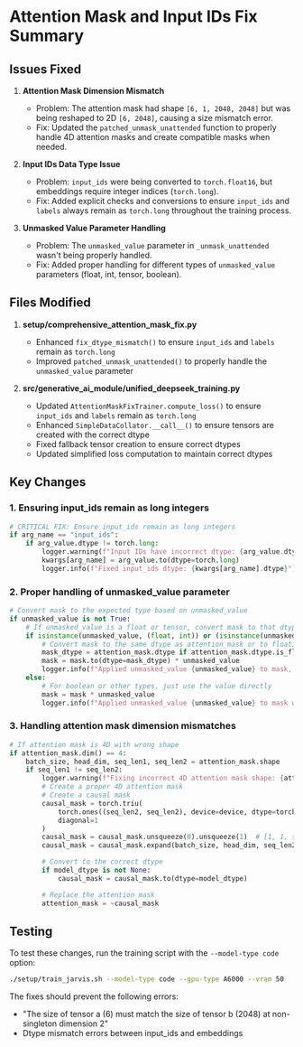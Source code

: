 # Attention Mask and Input IDs Fix Summary

## Issues Fixed

1. **Attention Mask Dimension Mismatch**
   - Problem: The attention mask had shape `[6, 1, 2048, 2048]` but was being reshaped to 2D `[6, 2048]`, causing a size mismatch error.
   - Fix: Updated the `patched_unmask_unattended` function to properly handle 4D attention masks and create compatible masks when needed.

2. **Input IDs Data Type Issue**
   - Problem: `input_ids` were being converted to `torch.float16`, but embeddings require integer indices (`torch.long`).
   - Fix: Added explicit checks and conversions to ensure `input_ids` and `labels` always remain as `torch.long` throughout the training process.

3. **Unmasked Value Parameter Handling**
   - Problem: The `unmasked_value` parameter in `_unmask_unattended` wasn't being properly handled.
   - Fix: Added proper handling for different types of `unmasked_value` parameters (float, int, tensor, boolean).

## Files Modified

1. **setup/comprehensive_attention_mask_fix.py**
   - Enhanced `fix_dtype_mismatch()` to ensure `input_ids` and `labels` remain as `torch.long`
   - Improved `patched_unmask_unattended()` to properly handle the `unmasked_value` parameter

2. **src/generative_ai_module/unified_deepseek_training.py**
   - Updated `AttentionMaskFixTrainer.compute_loss()` to ensure `input_ids` and `labels` remain as `torch.long`
   - Enhanced `SimpleDataCollator.__call__()` to ensure tensors are created with the correct dtype
   - Fixed fallback tensor creation to ensure correct dtypes
   - Updated simplified loss computation to maintain correct dtypes

## Key Changes

### 1. Ensuring input_ids remain as long integers

```python
# CRITICAL FIX: Ensure input_ids remain as long integers
if arg_name == "input_ids":
    if arg_value.dtype != torch.long:
        logger.warning(f"Input IDs have incorrect dtype: {arg_value.dtype}. Converting to torch.long")
        kwargs[arg_name] = arg_value.to(dtype=torch.long)
        logger.info(f"Fixed input_ids dtype: {kwargs[arg_name].dtype}")
```

### 2. Proper handling of unmasked_value parameter

```python
# Convert mask to the expected type based on unmasked_value
if unmasked_value is not True:
    # If unmasked_value is a float or tensor, convert mask to that dtype and multiply
    if isinstance(unmasked_value, (float, int)) or (isinstance(unmasked_value, torch.Tensor) and unmasked_value.dtype.is_floating_point):
        # Convert mask to the same dtype as attention_mask or to float32 if needed
        mask_dtype = attention_mask.dtype if attention_mask.dtype.is_floating_point else torch.float32
        mask = mask.to(dtype=mask_dtype) * unmasked_value
        logger.info(f"Applied unmasked_value {unmasked_value} to mask, resulting dtype: {mask.dtype}")
    else:
        # For boolean or other types, just use the value directly
        mask = mask * unmasked_value
        logger.info(f"Applied unmasked_value {unmasked_value} to mask without dtype conversion")
```

### 3. Handling attention mask dimension mismatches

```python
# If attention mask is 4D with wrong shape
if attention_mask.dim() == 4:
    batch_size, head_dim, seq_len1, seq_len2 = attention_mask.shape
    if seq_len1 != seq_len2:
        logger.warning(f"Fixing incorrect 4D attention mask shape: {attention_mask.shape}")
        # Create a proper 4D attention mask
        # Create a causal mask
        causal_mask = torch.triu(
            torch.ones((seq_len2, seq_len2), device=device, dtype=torch.bool),
            diagonal=1
        )
        causal_mask = causal_mask.unsqueeze(0).unsqueeze(1)  # [1, 1, seq_len, seq_len]
        causal_mask = causal_mask.expand(batch_size, head_dim, seq_len2, seq_len2)

        # Convert to the correct dtype
        if model_dtype is not None:
            causal_mask = causal_mask.to(dtype=model_dtype)

        # Replace the attention mask
        attention_mask = ~causal_mask
```

## Testing

To test these changes, run the training script with the `--model-type code` option:

```bash
./setup/train_jarvis.sh --model-type code --gpu-type A6000 --vram 50
```

The fixes should prevent the following errors:
- "The size of tensor a (6) must match the size of tensor b (2048) at non-singleton dimension 2"
- Dtype mismatch errors between input_ids and embeddings
